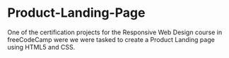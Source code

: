 # Product-Landing-Page
One of the certification projects for the Responsive Web Design course in freeCodeCamp were we were tasked to create a Product Landing page using HTML5 and CSS.
